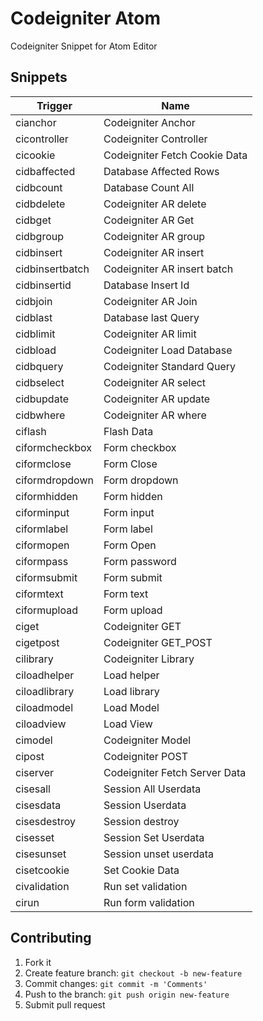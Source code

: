 # Codeigniter Atom
Codeigniter Snippet for Atom Editor

## Snippets

|Trigger|Name|
| ---- |----|
|cianchor|Codeigniter Anchor|
|cicontroller|Codeigniter Controller|
|cicookie|Codeigniter Fetch Cookie Data|
|cidbaffected|Database Affected Rows|
|cidbcount|Database Count All|
|cidbdelete|Codeigniter AR delete|
|cidbget|Codeigniter AR Get|
|cidbgroup|Codeigniter AR group|
|cidbinsert|Codeigniter AR insert|
|cidbinsertbatch|Codeigniter AR insert batch|
|cidbinsertid|Database Insert Id|
|cidbjoin|Codeigniter AR Join|
|cidblast|Database last Query|
|cidblimit|Codeigniter AR limit|
|cidbload|Codeigniter Load Database|
|cidbquery|Codeigniter Standard Query|
|cidbselect|Codeigniter AR select|
|cidbupdate|Codeigniter AR update|
|cidbwhere|Codeigniter AR where|
|ciflash|Flash Data|
|ciformcheckbox|Form checkbox|
|ciformclose|Form Close|
|ciformdropdown|Form dropdown|
|ciformhidden|Form hidden|
|ciforminput|Form input|
|ciformlabel|Form label|
|ciformopen|Form Open|
|ciformpass|Form password|
|ciformsubmit|Form submit|
|ciformtext|Form text|
|ciformupload|Form upload|
|ciget|Codeigniter GET|
|cigetpost|Codeigniter GET_POST|
|cilibrary|Codeigniter Library|
|ciloadhelper|Load helper|
|ciloadlibrary|Load library|
|ciloadmodel|Load Model|
|ciloadview|Load View|
|cimodel|Codeigniter Model|
|cipost|Codeigniter POST|
|ciserver|Codeigniter Fetch Server Data|
|cisesall|Session All Userdata|
|cisesdata|Session Userdata|
|cisesdestroy|Session destroy|
|cisesset|Session Set Userdata|
|cisesunset|Session unset userdata|
|cisetcookie|Set Cookie Data|
|civalidation|Run set validation|
|cirun|Run form validation|


## Contributing

1. Fork it
2. Create feature branch: `git checkout -b new-feature`
3. Commit changes: `git commit -m 'Comments'`
4. Push to the branch: `git push origin new-feature`
5. Submit pull request
